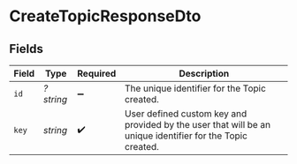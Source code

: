 # CreateTopicResponseDto


## Fields

| Field                                                                                                     | Type                                                                                                      | Required                                                                                                  | Description                                                                                               |
| --------------------------------------------------------------------------------------------------------- | --------------------------------------------------------------------------------------------------------- | --------------------------------------------------------------------------------------------------------- | --------------------------------------------------------------------------------------------------------- |
| `id`                                                                                                      | *?string*                                                                                                 | :heavy_minus_sign:                                                                                        | The unique identifier for the Topic created.                                                              |
| `key`                                                                                                     | *string*                                                                                                  | :heavy_check_mark:                                                                                        | User defined custom key and provided by the user that will be an unique identifier for the Topic created. |